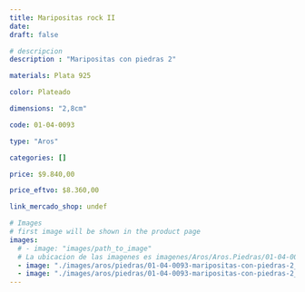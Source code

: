 ```yaml
---
title: Maripositas rock II
date: 
draft: false

# descripcion
description : "Maripositas con piedras 2"

materials: Plata 925

color: Plateado

dimensions: "2,8cm"

code: 01-04-0093

type: "Aros"

categories: []

price: $9.840,00

price_eftvo: $8.360,00

link_mercado_shop: undef

# Images
# first image will be shown in the product page
images:
  # - image: "images/path_to_image"
  # La ubicacion de las imagenes es imagenes/Aros/Aros.Piedras/01-04-0093-maripositas-rock-ii
  - image: "./images/aros/piedras/01-04-0093-maripositas-con-piedras-2_a.jpeg"
  - image: "./images/aros/piedras/01-04-0093-maripositas-con-piedras-2_b.jpeg"
---
```

